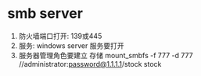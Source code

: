 # smb server
1. 防火墙端口打开: 139或445
2. 服务: windows server 服务要打开
3. 服务器管理角色要建立 存储
mount_smbfs -f 777 -d 777 //administrator:password@1.1.1.1/stock stock
